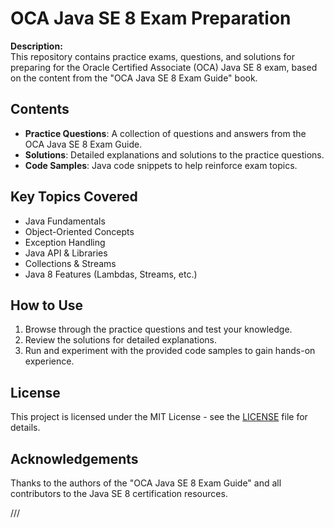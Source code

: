 # OCA Java SE 8 Exam Preparation

**Description:**  
This repository contains practice exams, questions, and solutions for preparing for the Oracle Certified Associate (OCA) Java SE 8 exam, based on the content from the "OCA Java SE 8 Exam Guide" book.

## Contents

- **Practice Questions**: A collection of questions and answers from the OCA Java SE 8 Exam Guide.
- **Solutions**: Detailed explanations and solutions to the practice questions.
- **Code Samples**: Java code snippets to help reinforce exam topics.

## Key Topics Covered

- Java Fundamentals
- Object-Oriented Concepts
- Exception Handling
- Java API & Libraries
- Collections & Streams
- Java 8 Features (Lambdas, Streams, etc.)

## How to Use

1. Browse through the practice questions and test your knowledge.
2. Review the solutions for detailed explanations.
3. Run and experiment with the provided code samples to gain hands-on experience.

## License

This project is licensed under the MIT License - see the [LICENSE](LICENSE) file for details.

## Acknowledgements

Thanks to the authors of the "OCA Java SE 8 Exam Guide" and all contributors to the Java SE 8 certification resources.

///
